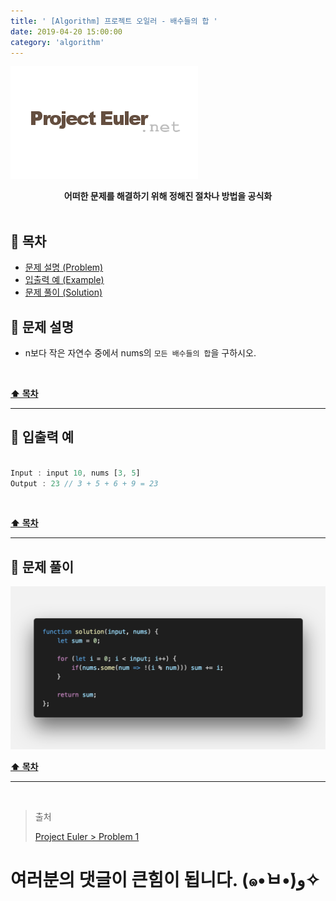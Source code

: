 ```yaml
---
title: ' [Algorithm] 프로젝트 오일러 - 배수들의 합 '
date: 2019-04-20 15:00:00
category: 'algorithm'
---
```


![](./images/logo.png)

<center><strong>어떠한 문제를 해결하기 위해 정해진 절차나 방법을 공식화</strong></center>

<br />

## **💎 목차**
  * [문제 설명 (Problem)](#-문제-설명)
  * [입출력 예 (Example)](#-입출력-예)
  * [문제 풀이 (Solution)](#-문제-풀이)

## **📕 문제 설명**

- n보다 작은 자연수 중에서 nums의 `모든 배수들의 합`을 구하시오.

<br />

**[⬆ 목차](#-목차)**

---

## **📙 입출력 예**

```js

Input : input 10, nums [3, 5]
Output : 23 // 3 + 5 + 6 + 9 = 23

```

<br />

**[⬆ 목차](#-목차)**

---

## **📘 문제 풀이**

![](./images/solution.1.png)
<br />

**[⬆ 목차](#-목차)**

---

<br />

> 출처
>
> <a href="http://euler.synap.co.kr/prob_detail.php?id=1" target="_blank">Project Euler > Problem 1</a>

# 여러분의 댓글이 큰힘이 됩니다. (๑•̀ㅂ•́)و✧
